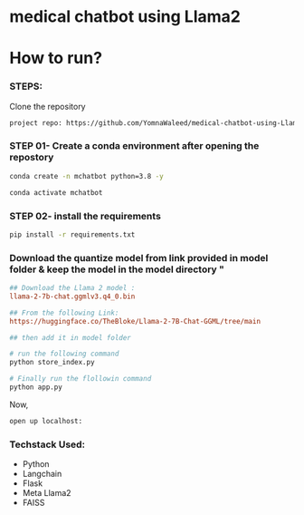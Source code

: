 # medical chatbot using Llama2

# How to run?
### STEPS:

Clone the repository

```bash
project repo: https://github.com/YomnaWaleed/medical-chatbot-using-Llama2.git
```

### STEP 01- Create a conda environment after opening the repostory 

```bash
conda create -n mchatbot python=3.8 -y
```

```bash 
conda activate mchatbot
```

### STEP 02- install the requirements 
```bash
pip install -r requirements.txt 
```

### Download the quantize model from link provided in model folder & keep the model in the model directory "

```ini
## Download the Llama 2 model :
llama-2-7b-chat.ggmlv3.q4_0.bin

## From the following Link:
https://huggingface.co/TheBloke/Llama-2-7B-Chat-GGML/tree/main

## then add it in model folder 

```

```bash
# run the following command
python store_index.py
```

```bash
# Finally run the flollowin command
python app.py
```

Now, 
```bash 
open up localhost:
```

### Techstack Used:

- Python
- Langchain
- Flask 
- Meta Llama2
- FAISS

